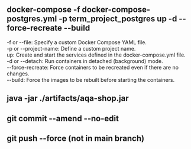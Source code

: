 ## docker-compose -f docker-compose-postgres.yml -p term_project_postgres up -d --force-recreate --build
-f or --file: Specify a custom Docker Compose YAML file.  
-p or --project-name: Define a custom project name.  
up: Create and start the services defined in the docker-compose.yml file.  
-d or --detach: Run containers in detached (background) mode.  
--force-recreate: Force containers to be recreated even if there are no changes.  
--build: Force the images to be rebuilt before starting the containers.  

## java -jar ./artifacts/aqa-shop.jar

## git commit --amend --no-edit
## git push --force (not in main branch)